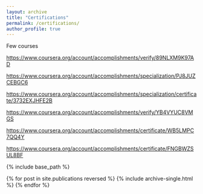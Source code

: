 ```yaml
---
layout: archive
title: "Certifications"
permalink: /certifications/
author_profile: true
---
```


<div class="wordwrap">Few courses </div>

<a> https://www.coursera.org/account/accomplishments/verify/89NLXM9K97AD </a>

https://www.coursera.org/account/accomplishments/specialization/PJ8JUZCEBGC6

https://www.coursera.org/account/accomplishments/specialization/certificate/3732EXJHFE2B

https://www.coursera.org/account/accomplishments/verify/YB4VYUC8VMGS

https://www.coursera.org/account/accomplishments/certificate/WB5LMPC7QQ4Y

https://www.coursera.org/account/accomplishments/certificate/FNGBWZSUL8BF

{% include base_path %}

{% for post in site.publications reversed %}
  {% include archive-single.html %}
{% endfor %}
